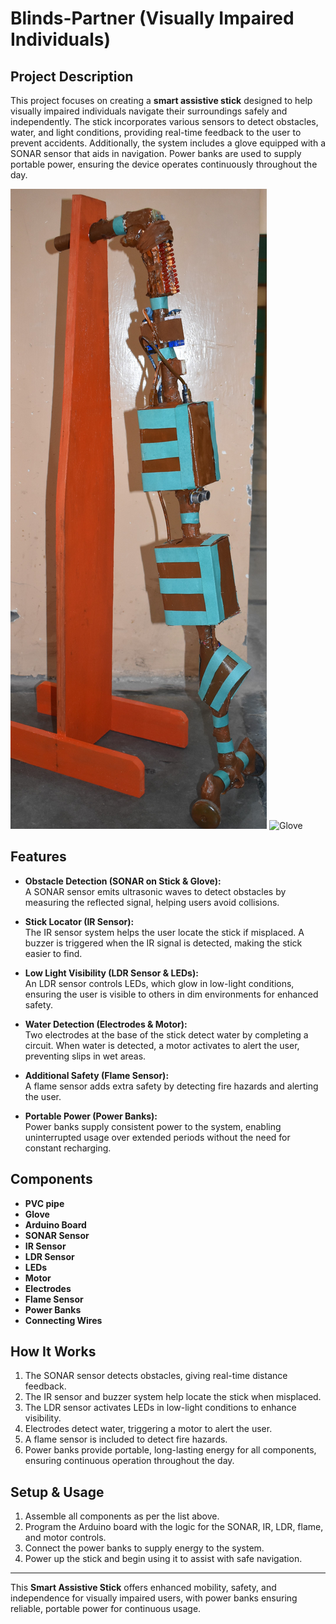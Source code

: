 # Blinds-Partner (Visually Impaired Individuals)

## Project Description
This project focuses on creating a **smart assistive stick** designed to help visually impaired individuals navigate their surroundings safely and independently. The stick incorporates various sensors to detect obstacles, water, and light conditions, providing real-time feedback to the user to prevent accidents. Additionally, the system includes a glove equipped with a SONAR sensor that aids in navigation. Power banks are used to supply portable power, ensuring the device operates continuously throughout the day.

![Blind's Stick](https://github.com/IkkiOcean/Blinds-Partner/blob/main/DSC_0054.JPG)
![Glove](https://github.com/IkkiOcean/Blinds-Partner/blob/main/DSC_0021.JPG)

## Features
- **Obstacle Detection (SONAR on Stick & Glove):**  
  A SONAR sensor emits ultrasonic waves to detect obstacles by measuring the reflected signal, helping users avoid collisions.

- **Stick Locator (IR Sensor):**  
  The IR sensor system helps the user locate the stick if misplaced. A buzzer is triggered when the IR signal is detected, making the stick easier to find.

- **Low Light Visibility (LDR Sensor & LEDs):**  
  An LDR sensor controls LEDs, which glow in low-light conditions, ensuring the user is visible to others in dim environments for enhanced safety.

- **Water Detection (Electrodes & Motor):**  
  Two electrodes at the base of the stick detect water by completing a circuit. When water is detected, a motor activates to alert the user, preventing slips in wet areas.

- **Additional Safety (Flame Sensor):**  
  A flame sensor adds extra safety by detecting fire hazards and alerting the user.

- **Portable Power (Power Banks):**  
  Power banks supply consistent power to the system, enabling uninterrupted usage over extended periods without the need for constant recharging.

## Components
- **PVC pipe**
- **Glove**
- **Arduino Board**
- **SONAR Sensor**
- **IR Sensor**
- **LDR Sensor**
- **LEDs**
- **Motor**
- **Electrodes**
- **Flame Sensor**
- **Power Banks**
- **Connecting Wires**

## How It Works
1. The SONAR sensor detects obstacles, giving real-time distance feedback.
2. The IR sensor and buzzer system help locate the stick when misplaced.
3. The LDR sensor activates LEDs in low-light conditions to enhance visibility.
4. Electrodes detect water, triggering a motor to alert the user.
5. A flame sensor is included to detect fire hazards.
6. Power banks provide portable, long-lasting energy for all components, ensuring continuous operation throughout the day.

## Setup & Usage
1. Assemble all components as per the list above.
2. Program the Arduino board with the logic for the SONAR, IR, LDR, flame, and motor controls.
3. Connect the power banks to supply energy to the system.
4. Power up the stick and begin using it to assist with safe navigation.

---

This **Smart Assistive Stick** offers enhanced mobility, safety, and independence for visually impaired users, with power banks ensuring reliable, portable power for continuous usage.


 
